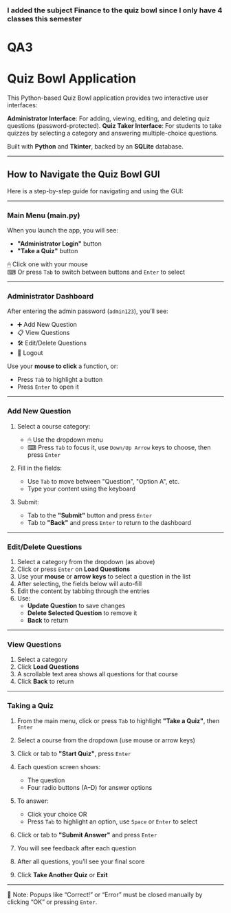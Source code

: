 
### I added the subject Finance to the quiz bowl since I only have 4 classes this semester


# QA3
#  Quiz Bowl Application

This Python-based Quiz Bowl application provides two interactive user interfaces:

 **Administrator Interface**: For adding, viewing, editing, and deleting quiz questions (password-protected).
 **Quiz Taker Interface**: For students to take quizzes by selecting a category and answering multiple-choice questions.

Built with **Python** and **Tkinter**, backed by an **SQLite** database.

---
##  How to Navigate the Quiz Bowl GUI

Here is a step-by-step guide for navigating and using the GUI:

---

###  Main Menu (main.py)

When you launch the app, you will see:

- **"Administrator Login"** button
- **"Take a Quiz"** button

🖱 Click one with your mouse  
⌨ Or press `Tab` to switch between buttons and `Enter` to select

---

###  Administrator Dashboard

After entering the admin password (`admin123`), you’ll see:

- ➕ Add New Question  
- 📋 View Questions  
- 🛠️ Edit/Delete Questions  
- 🚪 Logout

Use your **mouse to click** a function, or:
- Press `Tab` to highlight a button
- Press `Enter` to open it

---

###  Add New Question

1. Select a course category:
   - 🖱 Use the dropdown menu
   - ⌨ Press `Tab` to focus it, use `Down/Up Arrow` keys to choose, then press `Enter`

2. Fill in the fields:
   - Use `Tab` to move between "Question", "Option A", etc.
   - Type your content using the keyboard

3. Submit:
   - Tab to the **"Submit"** button and press `Enter`
   - Tab to **"Back"** and press `Enter` to return to the dashboard

---

###  Edit/Delete Questions

1. Select a category from the dropdown (as above)
2. Click or press `Enter` on **Load Questions**
3. Use your **mouse** or **arrow keys** to select a question in the list
4. After selecting, the fields below will auto-fill
5. Edit the content by tabbing through the entries
6. Use:
   - **Update Question** to save changes
   - **Delete Selected Question** to remove it
   - **Back** to return

---

###  View Questions

1. Select a category
2. Click **Load Questions**
3. A scrollable text area shows all questions for that course
4. Click **Back** to return

---

###  Taking a Quiz

1. From the main menu, click or press `Tab` to highlight **"Take a Quiz"**, then `Enter`
2. Select a course from the dropdown (use mouse or arrow keys)
3. Click or tab to **"Start Quiz"**, press `Enter`
4. Each question screen shows:
   - The question
   - Four radio buttons (A–D) for answer options

5. To answer:
   - Click your choice OR
   - Press `Tab` to highlight an option, use `Space` or `Enter` to select

6. Click or tab to **"Submit Answer"** and press `Enter`
7. You will see feedback after each question
8. After all questions, you’ll see your final score
9. Click **Take Another Quiz** or **Exit**

---

📝 Note: Popups like “Correct!” or “Error” must be closed manually by clicking “OK” or pressing `Enter`.




